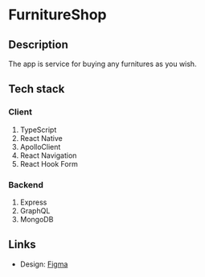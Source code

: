 # FurnitureShop

## Description

The app is service for buying any furnitures as you wish.

## Tech stack

### Client

1. TypeScript
2. React Native
3. ApolloClient
4. React Navigation
5. React Hook Form

### Backend

1. Express
2. GraphQL
3. MongoDB

## Links

- Design: [Figma](https://www.figma.com/community/file/1005321051941014567 "Figma layout")
